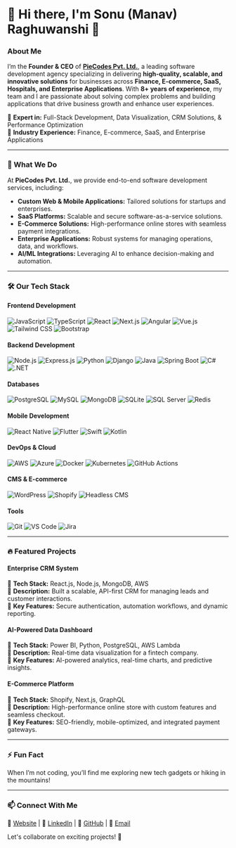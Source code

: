 # 👋 Hi there, I'm Sonu (Manav) Raghuwanshi 👋

### About Me
I’m the **Founder & CEO** of **[PieCodes Pvt. Ltd.](#)**, a leading software development agency specializing in delivering **high-quality, scalable, and innovative solutions** for businesses across **Finance, E-commerce, SaaS, Hospitals, and Enterprise Applications**. With **8+ years of experience**, my team and I are passionate about solving complex problems and building applications that drive business growth and enhance user experiences.

🔹 **Expert in:** Full-Stack Development, Data Visualization, CRM Solutions, & Performance Optimization  
🔹 **Industry Experience:** Finance, E-commerce, SaaS, and Enterprise Applications  

---

### 💼 What We Do
At **PieCodes Pvt. Ltd.**, we provide end-to-end software development services, including:  
- **Custom Web & Mobile Applications:** Tailored solutions for startups and enterprises.  
- **SaaS Platforms:** Scalable and secure software-as-a-service solutions.  
- **E-Commerce Solutions:** High-performance online stores with seamless payment integrations.  
- **Enterprise Applications:** Robust systems for managing operations, data, and workflows.  
- **AI/ML Integrations:** Leveraging AI to enhance decision-making and automation.  

---

### 🛠️ Our Tech Stack

#### **Frontend Development**
![JavaScript](https://img.shields.io/badge/JavaScript-F7DF1E?style=for-the-badge&logo=javascript&logoColor=black)
![TypeScript](https://img.shields.io/badge/TypeScript-3178C6?style=for-the-badge&logo=typescript&logoColor=white)
![React](https://img.shields.io/badge/React-61DAFB?style=for-the-badge&logo=react&logoColor=black)
![Next.js](https://img.shields.io/badge/Next.js-000000?style=for-the-badge&logo=nextdotjs&logoColor=white)
![Angular](https://img.shields.io/badge/Angular-DD0031?style=for-the-badge&logo=angular&logoColor=white)
![Vue.js](https://img.shields.io/badge/Vue.js-4FC08D?style=for-the-badge&logo=vuedotjs&logoColor=white)
![Tailwind CSS](https://img.shields.io/badge/Tailwind_CSS-06B6D4?style=for-the-badge&logo=tailwind-css&logoColor=white)
![Bootstrap](https://img.shields.io/badge/Bootstrap-7952B3?style=for-the-badge&logo=bootstrap&logoColor=white)

#### **Backend Development**
![Node.js](https://img.shields.io/badge/Node.js-339933?style=for-the-badge&logo=nodedotjs&logoColor=white)
![Express.js](https://img.shields.io/badge/Express.js-000000?style=for-the-badge&logo=express&logoColor=white)
![Python](https://img.shields.io/badge/Python-3776AB?style=for-the-badge&logo=python&logoColor=white)
![Django](https://img.shields.io/badge/Django-092E20?style=for-the-badge&logo=django&logoColor=white)
![Java](https://img.shields.io/badge/Java-007396?style=for-the-badge&logo=java&logoColor=white)
![Spring Boot](https://img.shields.io/badge/Spring_Boot-6DB33F?style=for-the-badge&logo=springboot&logoColor=white)
![C#](https://img.shields.io/badge/C%23-239120?style=for-the-badge&logo=c-sharp&logoColor=white)
![.NET](https://img.shields.io/badge/.NET-512BD4?style=for-the-badge&logo=dotnet&logoColor=white)

#### **Databases**
![PostgreSQL](https://img.shields.io/badge/PostgreSQL-4169E1?style=for-the-badge&logo=postgresql&logoColor=white)
![MySQL](https://img.shields.io/badge/MySQL-4479A1?style=for-the-badge&logo=mysql&logoColor=white)
![MongoDB](https://img.shields.io/badge/MongoDB-47A248?style=for-the-badge&logo=mongodb&logoColor=white)
![SQLite](https://img.shields.io/badge/SQLite-003B57?style=for-the-badge&logo=sqlite&logoColor=white)
![SQL Server](https://img.shields.io/badge/SQL_Server-CC2927?style=for-the-badge&logo=microsoft-sql-server&logoColor=white)
![Redis](https://img.shields.io/badge/Redis-DC382D?style=for-the-badge&logo=redis&logoColor=white)

#### **Mobile Development**
![React Native](https://img.shields.io/badge/React_Native-61DAFB?style=for-the-badge&logo=react&logoColor=black)
![Flutter](https://img.shields.io/badge/Flutter-02569B?style=for-the-badge&logo=flutter&logoColor=white)
![Swift](https://img.shields.io/badge/Swift-FA7343?style=for-the-badge&logo=swift&logoColor=white)
![Kotlin](https://img.shields.io/badge/Kotlin-7F52FF?style=for-the-badge&logo=kotlin&logoColor=white)

#### **DevOps & Cloud**
![AWS](https://img.shields.io/badge/AWS-232F3E?style=for-the-badge&logo=amazon-aws&logoColor=white)
![Azure](https://img.shields.io/badge/Azure-0078D4?style=for-the-badge&logo=microsoft-azure&logoColor=white)
![Docker](https://img.shields.io/badge/Docker-2496ED?style=for-the-badge&logo=docker&logoColor=white)
![Kubernetes](https://img.shields.io/badge/Kubernetes-326CE5?style=for-the-badge&logo=kubernetes&logoColor=white)
![GitHub Actions](https://img.shields.io/badge/GitHub_Actions-2088FF?style=for-the-badge&logo=github-actions&logoColor=white)

#### **CMS & E-commerce**
![WordPress](https://img.shields.io/badge/WordPress-21759B?style=for-the-badge&logo=wordpress&logoColor=white)
![Shopify](https://img.shields.io/badge/Shopify-7AB55C?style=for-the-badge&logo=shopify&logoColor=white)
![Headless CMS](https://img.shields.io/badge/Headless_CMS-000000?style=for-the-badge&logo=strapi&logoColor=white)

#### **Tools**
![Git](https://img.shields.io/badge/Git-F05032?style=for-the-badge&logo=git&logoColor=white)
![VS Code](https://img.shields.io/badge/VS_Code-007ACC?style=for-the-badge&logo=visual-studio-code&logoColor=white)
![Jira](https://img.shields.io/badge/Jira-0052CC?style=for-the-badge&logo=jira&logoColor=white)

---

### 🔥 Featured Projects
#### **Enterprise CRM System**  
📌 **Tech Stack:** React.js, Node.js, MongoDB, AWS  
📌 **Description:** Built a scalable, API-first CRM for managing leads and customer interactions.  
📌 **Key Features:** Secure authentication, automation workflows, and dynamic reporting.  

#### **AI-Powered Data Dashboard**  
📌 **Tech Stack:** Power BI, Python, PostgreSQL, AWS Lambda  
📌 **Description:** Real-time data visualization for a fintech company.  
📌 **Key Features:** AI-powered analytics, real-time charts, and predictive insights.  

#### **E-Commerce Platform**  
📌 **Tech Stack:** Shopify, Next.js, GraphQL  
📌 **Description:** High-performance online store with custom features and seamless checkout.  
📌 **Key Features:** SEO-friendly, mobile-optimized, and integrated payment gateways.  

---

### ⚡ Fun Fact
When I’m not coding, you’ll find me exploring new tech gadgets or hiking in the mountains!  

---

### 📫 Connect With Me
🔗 [Website](https://ranavtechnologies.com) | 🔗 [LinkedIn](https://www.linkedin.com/in/sonu-raghuwanshi) | 🔗 [GitHub](https://github.com/manavaghuwanshi) | 📧 [Email](mailto:manavraghuwanshi@gmail.com)  

Let's collaborate on exciting projects! 🚀
